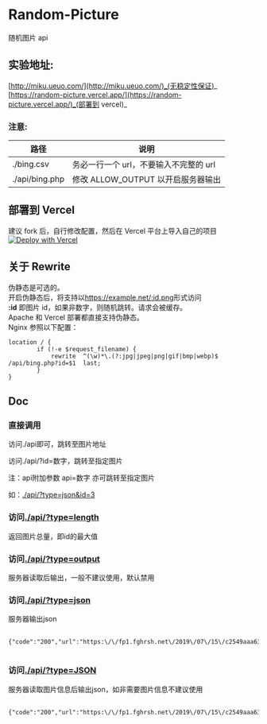 # Random-Picture

随机图片 api

## 实验地址:

[http://miku.ueuo.com/](http://miku.ueuo.com/)_(无稳定性保证)_
[https://random-picture.vercel.app/](https://random-picture.vercel.app/)_(部署到 vercel)_

### 注意:

| 路径            | 说明                                   |
| --------------- | -------------------------------------- |
| ./bing.csv       | 务必一行一个 url，不要输入不完整的 url |
| ./api/bing.php | 修改 ALLOW_OUTPUT 以开启服务器输出     |

## 部署到 Vercel

建议 fork 后，自行修改配置，然后在 Vercel 平台上导入自己的项目  
[![Deploy with Vercel](https://vercel.com/button)](https://vercel.com/import/git?s=https%3A%2F%2Fgithub.com%2FCrazy-White%2FRandom-Picture)

## 关于 Rewrite

伪静态是可选的。  
开启伪静态后，将支持以<https://example.net/:id.png>形式访问  
**:id** 即图片 id，如果非数字，则随机跳转。请求会被缓存。  
Apache 和 Vercel 部署都直接支持伪静态。  
Nginx 参照以下配置：

```nginx
location / {
        if (!-e $request_filename) {
            rewrite  ^(\w)*\.(?:jpg|jpeg|png|gif|bmp|webp)$  /api/bing.php?id=$1  last;
        }
}
```

## Doc

<section>
    <h3><strong>直接调用</strong></h3>
    <p>访问./api即可，跳转至图片地址</p>
    <p>访问./api/?id=数字，跳转至指定图片</p>
    <p>注：api附加参数 api=数字 亦可跳转至指定图片</p>
    <p>如：<a href="./api/?type=json&id=3">./api/?type=json&id=3</a></p>
  </section>
  <section>
    <h3><strong>访问<a href="./api/?type=length">./api/?type=length</a></strong></h3>
    <p>返回图片总量，即id的最大值</p>
  </section>
  <section>
    <h3><strong>访问<a href="./api/?type=output">./api/?type=output</a></strong></h3>
    <p>服务器读取后输出，一般不建议使用，默认禁用</p>
  </section>
  <section>
    <h3><strong>访问<a href="./api/?type=json">./api/?type=json</a></strong></h3>
    <p>服务器输出json</p>
    <pre class="language-json">
    <code class="language-json">     
{&quot;code&quot;:&quot;200&quot;,&quot;url&quot;:&quot;https:\/\/fp1.fghrsh.net\/2019\/07\/15\/c2549aaa63db078834ead6a92fe63b61.jpg&quot;}
    </code>
</pre>
  </section>
  <section>
    <h3><strong>访问<a href="./api/?type=JSON">./api/?type=JSON</a></strong></h3>
    <p>服务器读取图片信息后输出json，如非需要图片信息不建议使用</p>
    <pre class="language-json">
    <code class="language-json">     
{&quot;code&quot;:&quot;200&quot;,&quot;url&quot;:&quot;https:\/\/fp1.fghrsh.net\/2019\/07\/15\/c2549aaa63db078834ead6a92fe63b61.jpg&quot;,&quot;width&quot;:&quot;1920&quot;,&quot;height&quot;:&quot;1080&quot;,&quot;mime&quot;:&quot;image\/jpeg&quot;,&quot;size&quot;:&quot;821735&quot;}
    </code>
</pre>
  </section>
